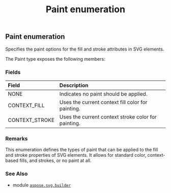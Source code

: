 ﻿---
title: Paint enumeration
second_title: Aspose.SVG for Python via .NET API References
description: 
type: docs
weight: 1630
url: /python-net/aspose.svg.builder/paint/
is_root: false
---

## Paint enumeration

Specifies the paint options for the fill and stroke attributes in SVG elements.



The Paint type exposes the following members:

### Fields
| Field | Description |
| :- | :- |
| NONE | Indicates no paint should be applied. |
| CONTEXT_FILL | Uses the current context fill color for painting. |
| CONTEXT_STROKE | Uses the current context stroke color for painting. |



### Remarks 


This enumeration defines the types of paint that can be applied to the fill and stroke properties of SVG elements. It allows for standard color, context-based fills, and strokes, or no paint at all.

### See Also
* module [`aspose.svg.builder`](..)
